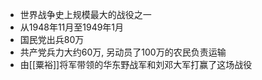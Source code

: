 - 世界战争史上规模最大的战役之一
- 从1948年11月至1949年1月
- 国民党出兵80万
- 共产党兵力大约60万, 另动员了100万的农民负责运输
- 由[[粟裕]]将军带领的华东野战军和刘邓大军打赢了这场战役